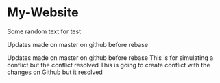 # My-Website

Some random text for test

Updates made on master on github before rebase

Updates made on master on github before rebase
This is for simulating a conflict but the conflict resolved
This is going to create conflict with the changes on Github but it resolved

